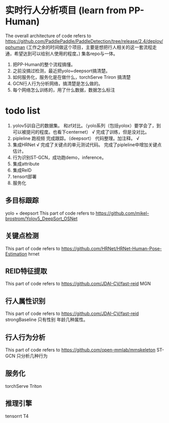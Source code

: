 # 实时行人分析项目  (learn from PP-Human)
The overall architecture of code refers to https://github.com/PaddlePaddle/PaddleDetection/tree/release/2.4/deploy/pphuman
(工作之余的时间做这个项目，主要是想把行人相关的这一套流程走通，希望达到可以给别人使用的程度。)
集各repo与一体。

1. 把PP-Human的整个流程搞懂。
2. 之前没搞过检测，最近把yolo+deepsort搞清楚。
3. 如何服务化，服务化是在做什么，torchServe Triron 搞清楚
4. GCN行人行为分析网络，搞清楚是怎么做的。
5. 每个网络怎么训练的，用了什么数据，数据怎么标注

# todo list
1. yolov5训自己的数据集。 和zf对比。（yolo系列（包括yolox）要学会了，到可以被提问的程度。也看下centernet） √ 完成了训练，但是没对比。
2. pipleline 跑视频 完成跟踪。（deepsort） 代码整理。加注释。   √
3. 集成HRNet           √ 完成了关键点的单元测试代码。 完成了pipleline中增加关键点估计。
4. 行为识别ST-GCN，成功跑demo，inference。
5. 集成attribute
6. 集成ReID
7. tensort部署
8. 服务化
## 多目标跟踪
yolo + deepsort
This part of code refers to https://github.com/mikel-brostrom/Yolov5_DeepSort_OSNet
## 关键点检测
This part of code refers to https://github.com/HRNet/HRNet-Human-Pose-Estimation
 hrnet
## REID特征提取
This part of code refers to https://github.com/JDAI-CV/fast-reid
 MGN
## 行人属性识别
This part of code refers to https://github.com/JDAI-CV/fast-reid
 strongBaseline
只有性别 年龄几种属性。
## 行人行为分析
This part of code refers to https://github.com/open-mmlab/mmskeleton
 ST-GCN
只分析几种行为

## 服务化
torchServe Triton

## 推理引擎
tensorrt T4


